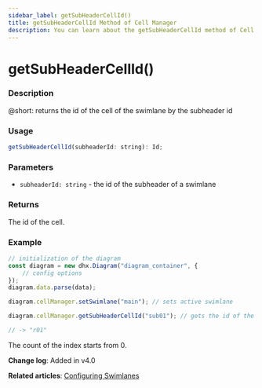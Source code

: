 ```yaml
---
sidebar_label: getSubHeaderCellId()
title: getSubHeaderCellId Method of Cell Manager
description: You can learn about the getSubHeaderCellId method of Cell Manager in the documentation of the DHTMLX JavaScript Diagram library. Browse developer guides and API reference, try out code examples and live demos, and download a free 30-day evaluation version of DHTMLX Diagram.
---
```


# getSubHeaderCellId()

### Description

@short: returns the id of the cell of the swimlane by the subheader id

### Usage

~~~js
getSubHeaderCellId(subheaderId: string): Id;
~~~

### Parameters

- `subheaderId: string` - the id of the subheader of a swimlane

### Returns

The id of the cell.

### Example

~~~js
// initialization of the diagram
const diagram = new dhx.Diagram("diagram_container", {
    // config options
});
diagram.data.parse(data);

diagram.cellManager.setSwimlane("main"); // sets active swimlane

diagram.cellManager.getSubHeaderCellId("sub01"); // gets the id of the cell

// -> "r01"
~~~

The count of the index starts from 0.

**Change log**: Added in v4.0

**Related articles**: [Configuring Swimlanes](../../../swimlanes/index/)
